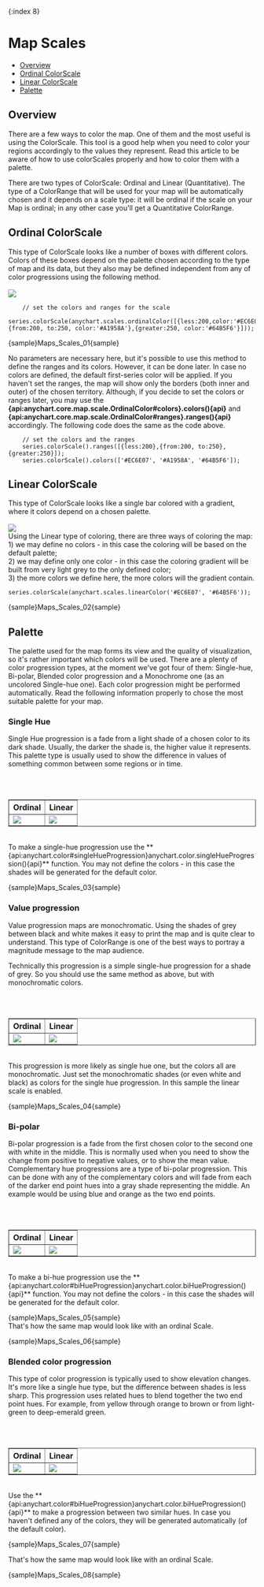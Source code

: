 {:index 8}
# Map Scales

* [Overview](#overview)
* [Ordinal ColorScale](#ordinal_colorscale)
* [Linear ColorScale](#linear_colorscale)
* [Palette](#palette)

## Overview

There are a few ways to color the map. One of them and the most useful is using the ColorScale. This tool is a good help when you need to color your regions accordingly to the values they represent.  Read this article to be aware of how to use colorScales properly and how to color them with a palette.

There are two types of ColorScale: Ordinal and Linear (Quantitative). The type of a ColorRange that will be used for your map will be automatically chosen and it depends on a scale type: it will be ordinal if the scale on your Map is ordinal; in any other case you'll get a Quantitative ColorRange.
 
## Ordinal ColorScale
 
This type of ColorScale looks like a number of boxes with different colors. Colors of these boxes depend on the palette chosen according to the type of map and its data, but they also may be defined independent from any of color progressions using the following method.
<br><br>
<img src = "https://static.anychart.com/images/ord_colorrange.jpg">

```
	// set the colors and ranges for the scale
	series.colorScale(anychart.scales.ordinalColor([{less:200,color:'#EC6E07'},{from:200, to:250, color:'#A1958A'},{greater:250, color:'#64B5F6'}]));
```

{sample}Maps\_Scales\_01{sample}
<br>

No parameters are necessary here, but it's possible to use this method to define the ranges and its colors. However, it can be done later. In case no colors are defined, the default first-series color will be applied. If you haven't set the ranges, the map will show only the borders (both inner and outer) of the chosen territory.
Although, if you decide to set the colors or ranges later, you may use the **{api:anychart.core.map.scale.OrdinalColor#colors}.colors(){api}** and **{api:anychart.core.map.scale.OrdinalColor#ranges}.ranges(){api}** accordingly.
The following code does the same as the code above.

```
	// set the colors and the ranges
	series.colorScale().ranges([{less:200},{from:200, to:250},{greater:250}]);
	series.colorScale().colors(['#EC6E07', '#A1958A', '#64B5F6']);
```

## Linear ColorScale
 
This type of ColorScale looks like a single bar colored with a gradient, where it colors depend on a chosen palette. 
<br><br>
<img src = "https://static.anychart.com/images/quant_colorrange.jpg">
<br>
Using the Linear type of coloring, there are three ways of coloring the map:
<br>1) we may define no colors - in this case the coloring will be based on the default palette;
<br>2) we may define only one color - in this case the coloring gradient will be built from very light grey to the only defined color;
<br>3) the more colors we define here, the more colors will the gradient contain. 

```
series.colorScale(anychart.scales.linearColor('#EC6E07', '#64B5F6'));
```

{sample}Maps\_Scales\_02{sample}


## Palette
 
The palette used for the map forms its view and the quality of visualization, so it's rather important which colors will be used. 
There are a plenty of color progression types, at the moment we've got four of them: Single-hue, Bi-polar, Blended color progression and a Monochrome one (as an uncolored Single-hue one). Each color progression might be performed automatically.
Read the following information properly to chose the most suitable palette for your map.
 
### Single Hue
 
Single Hue progression is a fade from a light shade of a chosen color to its dark shade. Usually, the darker the shade is, the higher value it represents. 
This palette type is usually used to show the difference in values of something common between some regions or in time.

<br><br>

<table border="1" class="dtTABLE">
<tbody>
<tr>
<th><b>Ordinal</b></th>
<th><b>Linear</b></th>
</tr>
<tr>
<td>
<img src = "https://static.anychart.com/images/single\_hue\_ord.png">
</td>
<td>
<img src = "https://static.anychart.com/images/single\_hue\_quant.png">
</td>
</tr>
</tbody>
</table>
<br>
To make a single-hue progression use the **{api:anychart.color#singleHueProgression}anychart.color.singleHueProgression(){api}**
function. You may not define the colors - in this case the shades will be generated for the default color. 

{sample}Maps\_Scales\_03{sample}

### Value progression

Value progression maps are monochromatic. Using the shades of grey between black and white makes it easy to print the map and is quite clear to understand.
This type of ColorRange is one of the best ways to portray a magnitude message to the map audience. 

Technically this progression is a simple single-hue progression for a shade of grey. So you should use the same method as above, but with monochromatic colors.

<br><br>

<table border="1" class="dtTABLE">
<tbody>
<tr>
<th><b>Ordinal</b></th>
<th><b>Linear</b></th>
</tr>
<tr>
<td>
<img src = "https://static.anychart.com/images/value\_progr\_ord.png">
</td>
<td>
<img src = "https://static.anychart.com/images/value\_progr\_quant.png">
</td>
</tr>
</tbody>
</table>
<br>
This progression is more likely as single hue one, but the colors all are monochromatic. Just set the monochromatic shades (or even white and black) as colors for the single hue progression. In this sample the linear scale is enabled.

{sample}Maps\_Scales\_04{sample}
 
### Bi-polar 
 
Bi-polar progression is a fade from the first chosen color to the second one with white in the middle. This is normally used when you need to show the change from
positive to negative values, or to show the mean value.
Complementary hue progressions are a type of bi-polar progression. This can be done with any of the complementary colors and will fade from each 
of the darker end point hues into a gray shade representing the middle. An example would be using blue and orange as the two end points.

<br><br>

<table border="1" class="dtTABLE">
<tbody>
<tr>
<th><b>Ordinal</b></th>
<th><b>Linear</b></th>
</tr>
<tr>
<td>
<img src = "https://static.anychart.com/images/bi\_polar\_ord.png">
</td>
<td>
<img src = "https://static.anychart.com/images/bi\_polar\_quant.png">
</td>
</tr>
</tbody>
</table>
<br>
To make a bi-hue progression use the **{api:anychart.color#biHueProgression}anychart.color.biHueProgression(){api}**
function. You may not define the colors - in this case the shades will be generated for the default color. 

{sample}Maps\_Scales\_05{sample}
<br>
That's how the same map would look like with an ordinal Scale.

{sample}Maps\_Scales\_06{sample}
 
### Blended color progression

This type of color progression is typically used to show elevation changes. 
It's more like a single hue type, but the difference between shades is less sharp. This progression uses related hues to blend together the two end point hues. 
For example, from yellow through orange to brown or from light-green to deep-emerald green.

<br><br>

<table border="1" class="dtTABLE">
<tbody>
<tr>
<th><b>Ordinal</b></th>
<th><b>Linear</b></th>
</tr>
<tr>
<td>
<img src = "https://static.anychart.com/images/blended\_c\_progr\_ord.png">
</td>
<td>
<img src = "https://static.anychart.com/images/blended\_c\_progr\_quant.png">
</td>
</tr>
</tbody>
</table>
<br>
Use the **{api:anychart.color#biHueProgression}anychart.color.biHueProgression(){api}** to make a progression between two similar hues.
In case you haven't defined any of the colors, they will be generated automatically (of the default color). 

{sample}Maps\_Scales\_07{sample}
<br>

That's how the same map would look like with an ordinal Scale.

{sample}Maps\_Scales\_08{sample}
